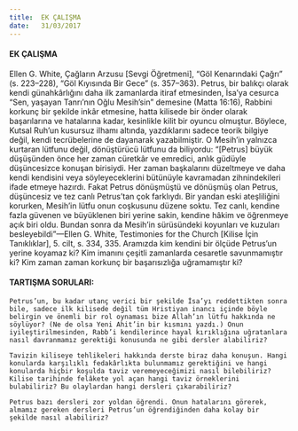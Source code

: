 ```yaml
---
title:  EK ÇALIŞMA
date:   31/03/2017
---
```


#### EK ÇALIŞMA

Ellen G. White, Çağların Arzusu [Sevgi Öğretmeni], “Göl Kenarındaki Çağrı” (s. 223–228), “Göl Kıyısında Bir Gece” (s. 357–363). Petrus, bir balıkçı olarak kendi günahkârlığını daha ilk zamanlarda itiraf etmesinden, İsa’ya cesurca “Sen, yaşayan Tanrı’nın Oğlu Mesih’sin” demesine (Matta 16:16), Rabbini korkunç bir şekilde inkâr etmesine, hatta kilisede bir önder olarak başarılarına ve hatalarına kadar, kesinlikle kilit bir oyuncu olmuştur. Böylece, Kutsal Ruh’un kusursuz ilhamı altında, yazdıklarını sadece teorik bilgiye değil, kendi tecrübelerine de dayanarak yazabilmiştir. O Mesih’in yalnızca kurtaran lütfunu değil, dönüştürücü lütfunu da biliyordu: “[Petrus] büyük düşüşünden önce her zaman cüretkâr ve emredici, anlık güdüyle düşüncesizce konuşan birisiydi. Her zaman başkalarını düzeltmeye ve daha kendi kendisini veya söyleyeceklerini bütünüyle kavramadan zihnindekileri ifade etmeye hazırdı. Fakat Petrus dönüşmüştü ve dönüşmüş olan Petrus, düşüncesiz ve tez canlı Petrus’tan çok farklıydı. Bir yandan eski ateşliliğini korurken, Mesih’in lütfu onun coşkusunu düzene soktu. Tez canlı, kendine fazla güvenen ve büyüklenen biri yerine sakin, kendine hâkim ve öğrenmeye açık biri oldu. Bundan sonra da Mesih’in sürüsündeki koyunları ve kuzuları besleyebildi”—Ellen G. White, Testimonies for the Church [Kilise İçin Tanıklıklar], 5. cilt, s. 334, 335. Aramızda kim kendini bir ölçüde Petrus’un yerine koyamaz ki? Kim imanını çeşitli zamanlarda cesaretle savunmamıştır ki? Kim zaman zaman korkunç bir başarısızlığa uğramamıştır ki? 

#### TARTIŞMA SORULARI: 

`Petrus’un, bu kadar utanç verici bir şekilde İsa’yı reddettikten sonra bile, sadece ilk kilisede değil tüm Hristiyan inancı içinde böyle belirgin ve önemli bir rol oynaması bize Allah’ın lütfu hakkında ne söylüyor? (Ne de olsa Yeni Ahit’in bir kısmını yazdı.) Onun iyileştirilmesinden, Rabb’i kendilerince hayal kırıklığına uğratanlara nasıl davranmamız gerektiği konusunda ne gibi dersler alabiliriz?` 

`Tavizin kiliseye tehlikeleri hakkında derste biraz daha konuşun. Hangi konularda karşılıklı fedakârlıkta bulunmamız gerektiğini ve hangi konularda hiçbir koşulda taviz veremeyeceğimizi nasıl bilebiliriz? Kilise tarihinde felâkete yol açan hangi taviz örneklerini bulabiliriz? Bu olaylardan hangi dersleri çıkarabiliriz?` 

`Petrus bazı dersleri zor yoldan öğrendi. Onun hatalarını görerek, almamız gereken dersleri Petrus’un öğrendiğinden daha kolay bir şekilde nasıl alabiliriz?` 
